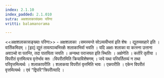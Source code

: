 ```yaml
---
index: 2.1.10
index_padded: 2.1.010
sutra: अक्षशलाकासंख्याः परिणा
vritti: balamanorama

---
```

<<अक्षशलाकासङ्ख्याः परिणा>> - अक्षशलाका ।समस्यन्ते सोऽव्ययीभाव॑ इति शेषः । द्यूतव्यवहारे इति । वार्तिकमिदम् । [इद] द्यूतं तावत्पञ्चभिरक्षैः शलाकाभिर्वा भवति । यदि अक्षाः शलाका वा कत्स्ना उत्ताना अवाञ्चो वा पतन्ति, तदा पातयिता जयति । अन्यथा पराजयत इति स्थितिः । अक्षेणेति । कर्तरि तृतीया ।विपरीतं वृत्त॑मित्यत्र वृत्तेर्भाव क्तः ।विपरीत॑मिति क्रियाविशेषणम् । जये यथा परिवर्तितव्यं न तथा परिवृत्तमित्यर्थः । शलाकापरीति । शलाकया विपरीतं वृत्तमिति भावः । एकपरीति । एकेन विपरीतं वृत्तमित्यर्थः । एवं "द्विपरि"त्रिपरी॑त्यादि । 